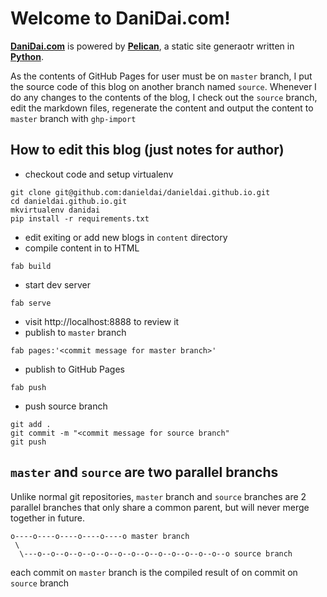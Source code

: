 # Welcome to DaniDai.com!

**[DaniDai.com](http://www.danidai.com)** is powered by **[Pelican](http://getpelican.com/)**, a static site generaotr written in **[Python](http://python.org/)**. 

As the contents of GitHub Pages for user must be on `master` branch, I put the source code of this blog on another branch named `source`. Whenever I do any changes to the contents of the blog, I check out the `source` branch, edit the markdown files, regenerate the content and output the content to `master` branch with `ghp-import`


## How to edit this blog (just notes for author)

* checkout code and setup virtualenv

```
git clone git@github.com:danieldai/danieldai.github.io.git
cd danieldai.github.io.git
mkvirtualenv danidai
pip install -r requirements.txt
```

* edit exiting or add new blogs in `content` directory
* compile content in to HTML

```
fab build
```

* start dev server

```
fab serve
```

* visit http://localhost:8888 to review it
* publish to `master` branch

```
fab pages:'<commit message for master branch>'
```

* publish to GitHub Pages

```
fab push
```

* push source branch

```
git add .
git commit -m "<commit message for source branch"
git push
```

## `master` and `source` are two parallel branchs

Unlike normal git repositories, `master` branch and `source` branches are 2 parallel branches that only share a common parent, but will never merge together in future.

```
o----o----o----o----o----o master branch
 \
  \---o--o--o--o--o--o--o--o--o--o--o--o--o--o--o source branch    
```    

each commit on `master` branch is the compiled result of on commit on `source` branch
   





